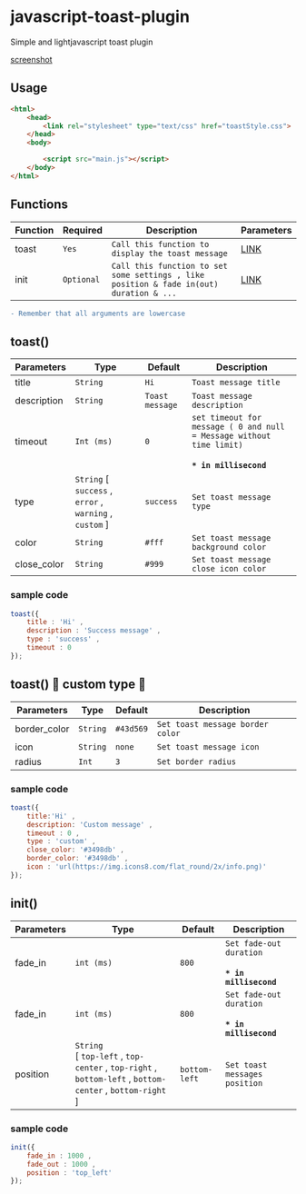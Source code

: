# javascript-toast-plugin
Simple and lightjavascript toast plugin


[screenshot](screenshot.jpg)


## Usage
```html
<html>
    <head>
        <link rel="stylesheet" type="text/css" href="toastStyle.css">
    </head>
    <body>

        <script src="main.js"></script>
    </body>
</html>
```

## Functions

| Function | Required | Description | Parameters |
| ----------- | --------| --------| --------|
| toast | `Yes` | `Call this function to display the toast message` | [LINK](#toast) |
| init | `Optional` | `Call this function to set some settings , like position & fade in(out) duration & ...` | [LINK](#init) | 


```diff
- Remember that all arguments are lowercase
```



## toast()

| Parameters | Type | Default | Description |
| ----------- | --------| --------| --------|
| title | `String` | `Hi` | `Toast message title` | 
| description | `String` | `Toast message` | `Toast message description` |
| timeout | `Int (ms)` | `0` | `set timeout for message ( 0 and null = Message without time limit)` <br/><br/> **`* in millisecond`** |
| type | `String` [ `success` , `error` , `warning` , `custom` ] | `success` | `Set toast message type` |
| color | `String` | `#fff` | `Set toast message background color` |
| close_color | `String` | `#999` | `Set toast message close icon color` |

### sample code
```javascript
toast({ 
    title : 'Hi' , 
    description : 'Success message' ,
    type : 'success' ,
    timeout : 0
});
```


## toast() &#x1F538; custom type &#x1F538;

| Parameters | Type | Default | Description |
| ----------- | --------| --------| --------|
| border_color | `String` | `#43d569` | `Set toast message border color` | 
| icon | `String` | `none` | `Set toast message icon` |
| radius | `Int` | `3` | `Set border radius` |

### sample code
```javascript
toast({
    title:'Hi' ,
    description: 'Custom message' ,
    timeout : 0 ,
    type : 'custom' ,
    close_color: '#3498db' ,
    border_color: '#3498db' ,
    icon : 'url(https://img.icons8.com/flat_round/2x/info.png)'
});
```




## init()

| Parameters | Type | Default | Description |
| ----------- | --------| --------| --------|
| fade_in | `int (ms)` | `800` | `Set fade-out duration` <br/><br/> **`* in millisecond`**  | 
| fade_in | `int (ms)` | `800` | `Set fade-out duration` <br/><br/> **`* in millisecond`** |
| position | `String` <br/> [ `top-left` , `top-center` , `top-right` ,  `bottom-left` , `bottom-center` , `bottom-right`  ] | `bottom-left` | `Set toast messages position` |

### sample code
```javascript
init({
    fade_in : 1000 ,
    fade_out : 1000 ,
    position : 'top_left'
});
```
